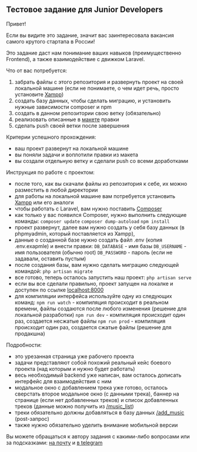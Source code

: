 
## Тестовое задание для Junior Developers

Привет!

Если вы видите это задание, значит вас заинтересовала вакансия самого крутого стартапа в России!

Это задание даст нам понимание ваших навыков (преимущественно Frontend), а также взаимодействие с движком Laravel.

Что от вас потребуется:
1) забрать файлы с этого репозитория и развернуть проект на своей локальной машине (если не понимаете, о чем идет речь, просто установите [Xampp](https://www.apachefriends.org/ru/index.html))
2) создать базу данных, чтобы сделать миграцию, и установить нужные зависимости composer и npm
3) создать в данном репозитории свою ветку (обязательно)
4) реализовать описанные в [макете](https://www.figma.com/file/vf1AkmViYYVGeeH2hRN7q9/Junior-For-Test) правки
5) сделать push своей ветки после завершения

Критерии успешного прохождения:
- ваш проект развернут на локальной машине
- вы поняли задачи и воплотили правки из макета
- вы создали отдельную ветку и сделали push со всеми доработками

Инструкция по работе с проектом:
- после того, как вы скачали файлы из репозитория к себе, их можно разместить в любой директории
- для работы на локальной машине вам потребуется установить [Xampp](https://www.apachefriends.org/ru/index.html) или его аналоги
- чтобы работать с Laravel, вам нужно поставить [Composer](https://getcomposer.org/download/)
- как только у вас появился Composer, нужно выполнить следующие команды:
    `composer update`
    `composer dump-autoload`
    `npm install`
- проект развернут, далее вам нужно создать у себя базу данных (в phpmyadmin, который поставляется из Xampp),
- данные о созданной базе нужно создать файл .env (копия .env.exapmle) и внести правки:
    `DB_DATABASE` - имя базы
    `DB_USERNAME` - имя пользователя (обычно root)
    `DB_PASSWORD` - пароль (если не задавали, оставить пустым)
- после создания базы, вам нужно сделать миграцию следующей командой:
    `php artisan migrate`
- все готово, теперь осталось запустить наш проект:
    `php artisan serve`
- если вы все сделали правильно, проект запущен на локалке и доступен по ссылке [localhost:8000](http://localhost:8000)
- для компиляции интерфейса используйте одну из следующих команд:
    `npm run watch` - компиляция происходит в реальном времени, файлы создаются после любого изменения (решение для локальной разработки)
    `npm run dev` - компиляция происходит один раз, создается несжатые файлы
    `npm run prod` - компиляция происходит один раз, создается сжатые файлы (решение для продакшна)

Подробности:
- это урезанная страница уже рабочего проекта
- задачи представляют собой похожий реальный кейс боевого проекта (над которым и нужно будет работать)
- весь необходимый backend уже написан, вам осталось дописать интерфейс для взаимодействия с ним
- модальное окно с добавлением трека уже готово, осталось сверстать второе модальное окно (с данными трека), баннер на странице (если нет добавленных треков) и список добавленных треков (данные можно получить из [/music_list](http://localhost:8000/music_list))
- треки обязательно должны добавляться в базу данных [/add_music](http://localhost:8000/add_music) (post-запрос)
- также нужно обязательно уделить внимание мобильной версии

Вы можете обращаться к автору задания с какими-либо вопросами или за подсказками: [на почту](mailto:maxmarok@gmail.com) и [в telegram](https://t.me/maxmarok)
